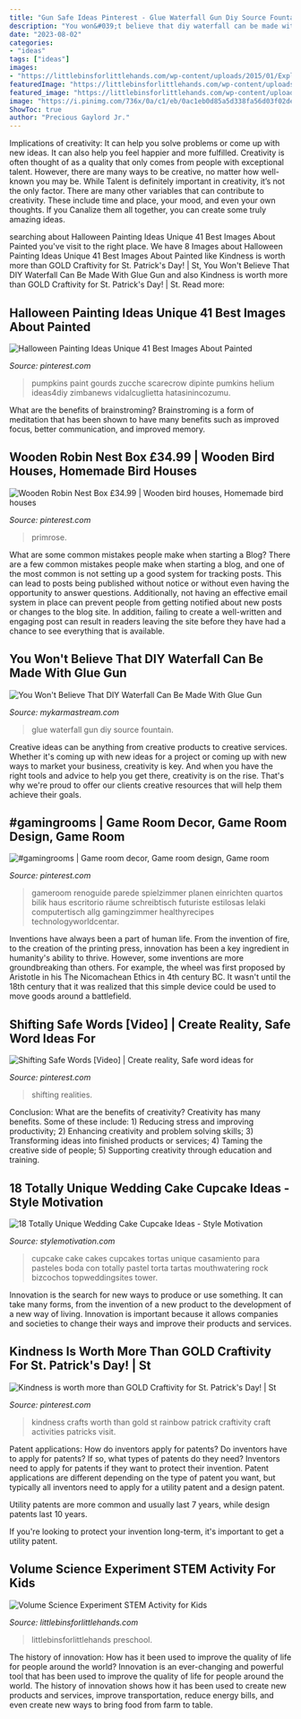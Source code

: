 ```yaml
---
title: "Gun Safe Ideas Pinterest - Glue Waterfall Gun Diy Source Fountain"
description: "You won&#039;t believe that diy waterfall can be made with glue gun"
date: "2023-08-02"
categories:
- "ideas"
tags: ["ideas"]
images:
- "https://littlebinsforlittlehands.com/wp-content/uploads/2015/01/Exploring-Volume-Science-Activity-Math-Play-STEM-for-Kids.jpg"
featuredImage: "https://littlebinsforlittlehands.com/wp-content/uploads/2015/01/Exploring-Volume-Science-Activity-Math-Play-STEM-for-Kids.jpg"
featured_image: "https://littlebinsforlittlehands.com/wp-content/uploads/2015/01/Exploring-Volume-Science-Activity-Math-Play-STEM-for-Kids.jpg"
image: "https://i.pinimg.com/736x/0a/c1/eb/0ac1eb0d85a5d338fa56d03f02deaad4.jpg"
ShowToc: true
author: "Precious Gaylord Jr."
---
```



Implications of creativity: It can help you solve problems or come up with new ideas. It can also help you feel happier and more fulfilled.
Creativity is often thought of as a quality that only comes from people with exceptional talent. However, there are many ways to be creative, no matter how well-known you may be. While Talent is definitely important in creativity, it’s not the only factor. There are many other variables that can contribute to creativity. These include time and place, your mood, and even your own thoughts. If you Canalize them all together, you can create some truly amazing ideas.

	

		
searching about Halloween Painting Ideas Unique 41 Best Images About Painted you've visit to the right place. We have 8 Images about Halloween Painting Ideas Unique 41 Best Images About Painted like Kindness is worth more than GOLD Craftivity for St. Patrick&#039;s Day! | St, You Won&#039;t Believe That DIY Waterfall Can Be Made With Glue Gun and also Kindness is worth more than GOLD Craftivity for St. Patrick&#039;s Day! | St. Read more:
		
    
## Halloween Painting Ideas Unique 41 Best Images About Painted

<img loading=lazy src="https://i.pinimg.com/736x/0a/c1/eb/0ac1eb0d85a5d338fa56d03f02deaad4.jpg" onerror="this.onerror=null;this.src='https://tse1.mm.bing.net/th?id=OIP.0gJeS3Cg8TbZlwbdHLgZ9wHaJ6&amp;pid=15.1';" alt="Halloween Painting Ideas Unique 41 Best Images About Painted">

_Source: pinterest.com_

>pumpkins paint gourds zucche scarecrow dipinte pumkins helium ideas4diy zimbanews vidalcuglietta hatasinincozumu. 

	

What are the benefits of brainstroming?
Brainstroming is a form of meditation that has been shown to have many benefits such as improved focus, better communication, and improved memory.

    
## Wooden Robin Nest Box £34.99 | Wooden Bird Houses, Homemade Bird Houses

<img loading=lazy src="https://i.pinimg.com/736x/31/8c/96/318c962e36043a9feaafd73b85657dc8.jpg" onerror="this.onerror=null;this.src='https://tse3.mm.bing.net/th?id=OIP.5FtvuRF-EyXV0SJNRUb-hwHaE8&amp;pid=15.1';" alt="Wooden Robin Nest Box £34.99 | Wooden bird houses, Homemade bird houses">

_Source: pinterest.com_

>primrose. 

	

What are some common mistakes people make when starting a Blog?
There are a few common mistakes people make when starting a blog, and one of the most common is not setting up a good system for tracking posts. This can lead to posts being published without notice or without even having the opportunity to answer questions. Additionally, not having an effective email system in place can prevent people from getting notified about new posts or changes to the blog site. In addition, failing to create a well-written and engaging post can result in readers leaving the site before they have had a chance to see everything that is available.

    
## You Won&#039;t Believe That DIY Waterfall Can Be Made With Glue Gun

<img loading=lazy src="https://mykarmastream.com/wp-content/uploads/2017/05/hot-glue-fountain-2.jpg" onerror="this.onerror=null;this.src='https://tse4.mm.bing.net/th?id=OIP.pwqXBI9j7ohTlbjUToUcOwHaJ4&amp;pid=15.1';" alt="You Won&#039;t Believe That DIY Waterfall Can Be Made With Glue Gun">

_Source: mykarmastream.com_

>glue waterfall gun diy source fountain. 

	

Creative ideas can be anything from creative products to creative services. Whether it's coming up with new ideas for a project or coming up with new ways to market your business, creativity is key. And when you have the right tools and advice to help you get there, creativity is on the rise. That's why we're proud to offer our clients creative resources that will help them achieve their goals.

    
## #gamingrooms | Game Room Decor, Game Room Design, Game Room

<img loading=lazy src="https://i.pinimg.com/736x/0f/1f/99/0f1f99ecfc366be6ba9b861aaf09f814.jpg" onerror="this.onerror=null;this.src='https://tse4.mm.bing.net/th?id=OIP.TieytKcB4HPUkW8HPMiMyAHaLF&amp;pid=15.1';" alt="#gamingrooms | Game room decor, Game room design, Game room">

_Source: pinterest.com_

>gameroom renoguide parede spielzimmer planen einrichten quartos bilik haus escritorio räume schreibtisch futuriste estilosas lelaki computertisch allg gamingzimmer healthyrecipes technologyworldcentar. 

	

Inventions have always been a part of human life. From the invention of fire, to the creation of the printing press, innovation has been a key ingredient in humanity's ability to thrive. However, some inventions are more groundbreaking than others. For example, the wheel was first proposed by Aristotle in his The Nicomachean Ethics in 4th century BC. It wasn't until the 18th century that it was realized that this simple device could be used to move goods around a battlefield.

    
## Shifting Safe Words [Video] | Create Reality, Safe Word Ideas For

<img loading=lazy src="https://i.pinimg.com/736x/17/c8/bb/17c8bb1bb11d8c5df7a18ab77239b2b7.jpg" onerror="this.onerror=null;this.src='https://tse1.mm.bing.net/th?id=OIP.7J9vUW5wZL59LkzhSBpxAgHaNK&amp;pid=15.1';" alt="Shifting Safe Words [Video] | Create reality, Safe word ideas for">

_Source: pinterest.com_

>shifting realities. 

	

Conclusion: What are the benefits of creativity?
Creativity has many benefits. Some of these include: 1) Reducing stress and improving productivity; 2) Enhancing creativity and problem solving skills; 3) Transforming ideas into finished products or services; 4) Taming the creative side of people; 5) Supporting creativity through education and training.

    
## 18 Totally Unique Wedding Cake Cupcake Ideas - Style Motivation

<img loading=lazy src="https://www.topweddingsites.com/wedding-blog/wp-content/uploads/2014/03/Screen-Shot-2014-03-11-at-7.24.47-AM.png" onerror="this.onerror=null;this.src='https://tse3.mm.bing.net/th?id=OIP.0uhhvjQGGtrAqAZnZNGY2wHaLo&amp;pid=15.1';" alt="18 Totally Unique Wedding Cake Cupcake Ideas - Style Motivation">

_Source: stylemotivation.com_

>cupcake cake cakes cupcakes tortas unique casamiento para pasteles boda con totally pastel torta tartas mouthwatering rock bizcochos topweddingsites tower. 

	

Innovation is the search for new ways to produce or use something. It can take many forms, from the invention of a new product to the development of a new way of living. Innovation is important because it allows companies and societies to change their ways and improve their products and services.

    
## Kindness Is Worth More Than GOLD Craftivity For St. Patrick&#039;s Day! | St

<img loading=lazy src="https://i.pinimg.com/736x/a6/1c/04/a61c04dbe2c25120425821c4fb6b2cd9.jpg" onerror="this.onerror=null;this.src='https://tse4.mm.bing.net/th?id=OIP.pO1lrtDpK9ZsB6nHC3-qowHaLG&amp;pid=15.1';" alt="Kindness is worth more than GOLD Craftivity for St. Patrick&#039;s Day! | St">

_Source: pinterest.com_

>kindness crafts worth than gold st rainbow patrick craftivity craft activities patricks visit. 

	

Patent applications: How do inventors apply for patents?
Do inventors have to apply for patents? If so, what types of patents do they need?
Inventors need to apply for patents if they want to protect their invention. Patent applications are different depending on the type of patent you want, but typically all inventors need to apply for a utility patent and a design patent. 

 Utility patents are more common and usually last 7 years, while design patents last 10 years. 

If you're looking to protect your invention long-term, it's important to get a utility patent.

    
## Volume Science Experiment STEM Activity For Kids

<img loading=lazy src="https://littlebinsforlittlehands.com/wp-content/uploads/2015/01/Exploring-Volume-Science-Activity-Math-Play-STEM-for-Kids.jpg" onerror="this.onerror=null;this.src='https://tse4.mm.bing.net/th?id=OIP.7X_FJ3550yUaEZLXe_pihQHaMt&amp;pid=15.1';" alt="Volume Science Experiment STEM Activity for Kids">

_Source: littlebinsforlittlehands.com_

>littlebinsforlittlehands preschool. 

	

The history of innovation: How has it been used to improve the quality of life for people around the world?
Innovation is an ever-changing and powerful tool that has been used to improve the quality of life for people around the world. The history of innovation shows how it has been used to create new products and services, improve transportation, reduce energy bills, and even create new ways to bring food from farm to table.

